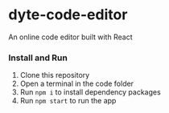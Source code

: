 # dyte-code-editor
An online code editor built with React
### Install and Run
1. Clone this repository
2. Open a terminal in the code folder
3. Run `npm i` to install dependency packages
4. Run `npm start` to run the app
